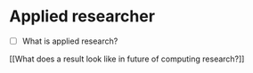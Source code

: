 # Applied researcher
- [ ] What is applied research?

[[What does a result look like in future of computing research?]]

<!-- #notebook -->

<!-- {BearID:2894A69F-CF3F-4D9D-9F2B-C084CA321248-64711-00001803425B2BBD} -->
